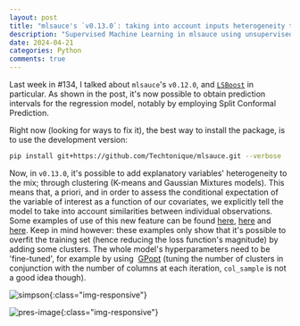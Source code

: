 ```yaml
---
layout: post
title: "mlsauce's `v0.13.0`: taking into account inputs heterogeneity through clustering"
description: "Supervised Machine Learning in mlsauce using unsupervised Machine Learning."
date: 2024-04-21
categories: Python
comments: true
---
```



Last week in #134, I talked about `mlsauce`'s `v0.12.0`, and [`LSBoost`](https://www.researchgate.net/publication/346059361_LSBoost_gradient_boosted_penalized_nonlinear_least_squares) in particular. As shown in the post, it's now possible to obtain prediction intervals for the regression model, notably by employing Split Conformal Prediction. 

Right now (looking for ways to fix it), the best way to install the package, is to use the development version:

```bash
pip install git+https://github.com/Techtonique/mlsauce.git --verbose
```

Now, in `v0.13.0`, it's possible to add explanatory variables' heterogeneity to the mix; through clustering (K-means and Gaussian Mixtures models). This means that, a priori, and in order to assess the conditional expectation of the variable of interest as a function of our covariates, we explicitly tell the model to take into account similarities between individual observations. Some examples of use of this new feature can be found [here](https://github.com/Techtonique/mlsauce/blob/master/examples/adaopt_classifier.py), [here](https://github.com/Techtonique/mlsauce/blob/master/examples/lsboost_classifier.py) and [here](https://github.com/Techtonique/mlsauce/blob/master/examples/lsboost_regressor.py). Keep in mind however: these examples only show that it's possible to overfit the training set (hence reducing the loss function's magnitude) by adding some clusters. The whole model's hyperparameters need to be 'fine-tuned', for example by using  [GPopt](https://thierrymoudiki.github.io/blog/2023/11/05/python/r/adaopt/lsboost/mlsauce_classification) (tuning the number of clusters in conjunction with the number of columns at each iteration, `col_sample` is not a good idea though). 


![simpson](https://en.m.wikipedia.org/wiki/File:Simpsons_paradox_-_animation.gif){:class="img-responsive"}

![pres-image]({{base}}/images/2020-11-21/2020-11-21-image6.png){:class="img-responsive"}

 
